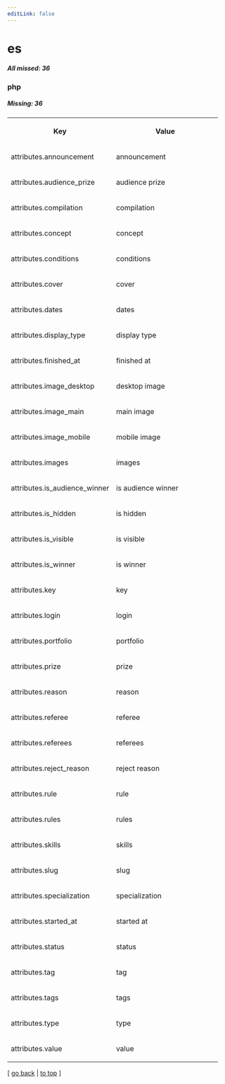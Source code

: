 ```yaml
---
editLink: false
---
```


# es

##### All missed: 36


### php

##### Missing: 36

<table width="100%">
<tr><th width="50%">

Key

</th><th width="50%">

Value

</th></tr>
<tr><td width="50%">

attributes.announcement

</td><td width="50%">

announcement

</td></tr>
<tr><td width="50%">

attributes.audience_prize

</td><td width="50%">

audience prize

</td></tr>
<tr><td width="50%">

attributes.compilation

</td><td width="50%">

compilation

</td></tr>
<tr><td width="50%">

attributes.concept

</td><td width="50%">

concept

</td></tr>
<tr><td width="50%">

attributes.conditions

</td><td width="50%">

conditions

</td></tr>
<tr><td width="50%">

attributes.cover

</td><td width="50%">

cover

</td></tr>
<tr><td width="50%">

attributes.dates

</td><td width="50%">

dates

</td></tr>
<tr><td width="50%">

attributes.display_type

</td><td width="50%">

display type

</td></tr>
<tr><td width="50%">

attributes.finished_at

</td><td width="50%">

finished at

</td></tr>
<tr><td width="50%">

attributes.image_desktop

</td><td width="50%">

desktop image

</td></tr>
<tr><td width="50%">

attributes.image_main

</td><td width="50%">

main image

</td></tr>
<tr><td width="50%">

attributes.image_mobile

</td><td width="50%">

mobile image

</td></tr>
<tr><td width="50%">

attributes.images

</td><td width="50%">

images

</td></tr>
<tr><td width="50%">

attributes.is_audience_winner

</td><td width="50%">

is audience winner

</td></tr>
<tr><td width="50%">

attributes.is_hidden

</td><td width="50%">

is hidden

</td></tr>
<tr><td width="50%">

attributes.is_visible

</td><td width="50%">

is visible

</td></tr>
<tr><td width="50%">

attributes.is_winner

</td><td width="50%">

is winner

</td></tr>
<tr><td width="50%">

attributes.key

</td><td width="50%">

key

</td></tr>
<tr><td width="50%">

attributes.login

</td><td width="50%">

login

</td></tr>
<tr><td width="50%">

attributes.portfolio

</td><td width="50%">

portfolio

</td></tr>
<tr><td width="50%">

attributes.prize

</td><td width="50%">

prize

</td></tr>
<tr><td width="50%">

attributes.reason

</td><td width="50%">

reason

</td></tr>
<tr><td width="50%">

attributes.referee

</td><td width="50%">

referee

</td></tr>
<tr><td width="50%">

attributes.referees

</td><td width="50%">

referees

</td></tr>
<tr><td width="50%">

attributes.reject_reason

</td><td width="50%">

reject reason

</td></tr>
<tr><td width="50%">

attributes.rule

</td><td width="50%">

rule

</td></tr>
<tr><td width="50%">

attributes.rules

</td><td width="50%">

rules

</td></tr>
<tr><td width="50%">

attributes.skills

</td><td width="50%">

skills

</td></tr>
<tr><td width="50%">

attributes.slug

</td><td width="50%">

slug

</td></tr>
<tr><td width="50%">

attributes.specialization

</td><td width="50%">

specialization

</td></tr>
<tr><td width="50%">

attributes.started_at

</td><td width="50%">

started at

</td></tr>
<tr><td width="50%">

attributes.status

</td><td width="50%">

status

</td></tr>
<tr><td width="50%">

attributes.tag

</td><td width="50%">

tag

</td></tr>
<tr><td width="50%">

attributes.tags

</td><td width="50%">

tags

</td></tr>
<tr><td width="50%">

attributes.type

</td><td width="50%">

type

</td></tr>
<tr><td width="50%">

attributes.value

</td><td width="50%">

value

</td></tr>
</table>

[ [go back](../status.md) | [to top](#) ]

